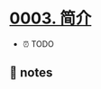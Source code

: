 # [0003. 简介](https://github.com/Tdahuyou/typescript/tree/main/0003.%20%E7%AE%80%E4%BB%8B)

- ⏰ TODO

## 📒 notes
